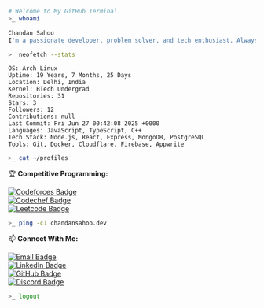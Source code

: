 ```bash
# Welcome to My GitHub Terminal
>_ whoami
```
```bash
Chandan Sahoo
I'm a passionate developer, problem solver, and tech enthusiast. Always exploring, always building.
```
```bash
>_ neofetch --stats
```
```
OS: Arch Linux
Uptime: 19 Years, 7 Months, 25 Days
Location: Delhi, India
Kernel: BTech Undergrad
Repositories: 31
Stars: 3
Followers: 12
Contributions: null
Last Commit: Fri Jun 27 00:42:08 2025 +0000
Languages: JavaScript, TypeScript, C++
Tech Stack: Node.js, React, Express, MongoDB, PostgreSQL
Tools: Git, Docker, Cloudflare, Firebase, Appwrite
```

```bash
>_ cat ~/profiles
```
🏆 **Competitive Programming:**

[![Codeforces Badge](https://img.shields.io/badge/Codeforces-Realmchan-0088CC?style=for-the-badge&logo=codeforces&logoColor=0088CC)](https://codeforces.com/profile/Realmchan)  
[![Codechef Badge](https://img.shields.io/badge/Codechef-realm-e27a41?style=for-the-badge&logo=codechef&logoColor=e27a41)](https://www.codechef.com/users/realm)  
[![Leetcode Badge](https://img.shields.io/badge/Leetcode-realmchan-FFA500?style=for-the-badge&logo=leetcode&logoColor=FFA500)](https://leetcode.com/realmchan)

```bash
>_ ping -c1 chandansahoo.dev
```
📫 **Connect With Me:**

[![Email Badge](https://img.shields.io/badge/Email-chandansahoo02468%40gmail.com-red?style=for-the-badge&logo=gmail&logoColor=red)](mailto:chandansahoo02468@gmail.com)  
[![LinkedIn Badge](https://img.shields.io/badge/LinkedIn-chandansahoo--cs-blue?style=for-the-badge&logo=linkedin&logoColor=blue)](https://linkedin.com/in/chandansahoo-cs)  
[![GitHub Badge](https://img.shields.io/badge/GitHub-chandanSahoo--cs-4C1D4A?style=for-the-badge&logo=github&logoColor=4C1D4A)](https://github.com/chandanSahoo-cs)  
[![Discord Badge](https://img.shields.io/badge/Discord-chandansahoo-7289DA?style=for-the-badge&logo=discord&logoColor=7289DA)](https://discord.com/users/chandansahoo)

```bash
>_ logout
```

